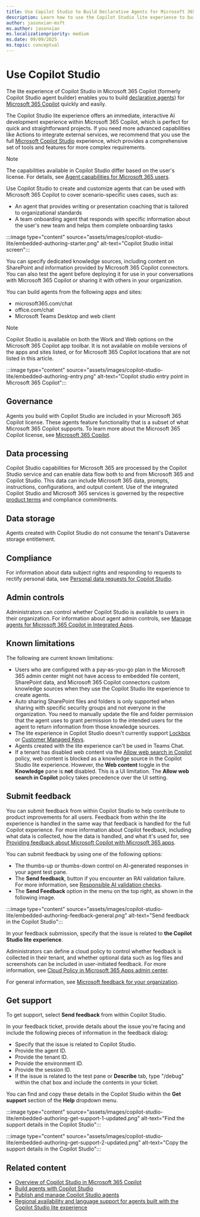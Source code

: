 ```yaml
---
title: Use Copilot Studio to Build Declarative Agents for Microsoft 365
description: Learn how to use the Copilot Studio lite experience to build declarative agents.
author: jasonxian-msft
ms.author: jasonxian
ms.localizationpriority: medium
ms.date: 09/09/2025
ms.topic: conceptual
---
```


# Use Copilot Studio

The lite experience of Copilot Studio in Microsoft 365 Copilot (formerly Copilot Studio agent builder) enables you to build [declarative agents](overview-declarative-agent.md)) for [Microsoft 365 Copilot](/copilot/microsoft-365/microsoft-365-copilot-overview) quickly and easily.

The Copilot Studio lite experience offers an immediate, interactive AI development experience within Microsoft 365 Copilot, which is perfect for quick and straightforward projects. If you need more advanced capabilities like Actions to integrate external services, we recommend that you use the full [Microsoft Copilot Studio](/microsoft-copilot-studio/microsoft-copilot-extend-copilot-extensions?context=%2Fmicrosoft-365-copilot%2Fextensibility%2Fcontext) experience, which provides a comprehensive set of tools and features for more complex requirements.

> [!NOTE]
> The capabilities available in Copilot Studio differ based on the user's license. For details, see [Agent capabilities for Microsoft 365 users](/microsoft-365-copilot/extensibility/prerequisites#agent-capabilities-for-microsoft-365-users).

Use Copilot Studio to create and customize agents that can be used with Microsoft 365 Copilot to cover scenario-specific uses cases, such as:

- An agent that provides writing or presentation coaching that is tailored to organizational standards
- A team onboarding agent that responds with specific information about the user's new team and helps them complete onboarding tasks

:::image type="content" source="assets/images/copilot-studio-lite/embedded-authoring-starter.png" alt-text="Copilot Studio initial screen":::

You can specify dedicated knowledge sources, including content on SharePoint and information provided by Microsoft 365 Copilot connectors. You can also test the agent before deploying it for use in your conversations with Microsoft 365 Copilot or sharing it with others in your organization.

You can build agents from the following apps and sites:

- microsoft365.com/chat
- office.com/chat
- Microsoft Teams Desktop and web client

> [!NOTE]
> Copilot Studio is available on both the Work and Web options on the Microsoft 365 Copilot app toolbar. It is not available on mobile versions of the apps and sites listed, or for Microsoft 365 Copilot locations that are not listed in this article.

:::image type="content" source="assets/images/copilot-studio-lite/embedded-authoring-entry.png" alt-text="Copilot studio entry point in Microsoft 365 Copilot":::

## Governance

Agents you build with Copilot Studio are included in your Microsoft 365 Copilot license. These agents feature functionality that is a subset of what Microsoft 365 Copilot supports. To learn more about the Microsoft 365 Copilot license, see [Microsoft 365 Copilot](https://www.microsoft.com/microsoft-365/copilot/enterprise).

## Data processing

Copilot Studio capabilities for Microsoft 365 are processed by the Copilot Studio service and can enable data flow both to and from Microsoft 365 and Copilot Studio. This data can include Microsoft 365 data, prompts, instructions, configurations, and output content. Use of the integrated Copilot Studio and Microsoft 365 services is governed by the respective [product terms](https://go.microsoft.com/fwlink/?linkid=2173816) and compliance commitments.

## Data storage

Agents created with Copilot Studio do not consume the tenant's Dataverse storage entitlement.

## Compliance

For information about data subject rights and responding to requests to rectify personal data, see [Personal data requests for Copilot Studio](/microsoft-copilot-studio/personal-data-summary).

## Admin controls

Administrators can control whether Copilot Studio is available to users in their organization. For information about agent admin controls, see [Manage agents for Microsoft 365 Copilot in Integrated Apps](/microsoft-365/admin/manage/manage-copilot-agents-integrated-apps).

## Known limitations

The following are current known limitations:

- Users who are configured with a pay-as-you-go plan in the Microsoft 365 admin center might not have access to embedded file content, SharePoint data, and Microsoft 365 Copilot connectors custom knowledge sources when they use the Copilot Studio lite experience to create agents.
- Auto sharing SharePoint files and folders is only supported when sharing with specific security groups and not everyone in the organization. You need to manually update the file and folder permission that the agent uses to grant permission to the intended users for the agent to return information from those knowledge sources.
- The lite experience in Copilot Studio doesn't currently support [Lockbox](/power-platform/admin/about-lockbox) or [Customer Managed Keys](/azure/storage/common/customer-managed-keys-overview).
- Agents created with the lite experience can't be used in Teams Chat.
- If a tenant has disabled web content via the [Allow web search in Copilot](/copilot/microsoft-365/manage-public-web-access#controls-available-to-manage-web-search) policy, web content is blocked as a knowledge source in the Copilot Studio lite experience. However, the **Web content** toggle in the **Knowledge** pane is **not** disabled. This is a UI limitation. The **Allow web search in Copilot** policy takes precedence over the UI setting.

## Submit feedback

You can submit feedback from within Copilot Studio to help contribute to product improvements for all users. Feedback from within the lite experience is handled in the same way that feedback is handled for the full Copilot experience. For more information about Copilot feedback, including what data is collected, how the data is handled, and what it's used for, see [Providing feedback about Microsoft Copilot with Microsoft 365 apps](https://support.microsoft.com/en-us/topic/providing-feedback-about-microsoft-copilot-with-microsoft-365-apps-c481c26a-e01a-4be3-bdd0-aee0b0b2a423).

You can submit feedback by using one of the following options:

- The thumbs-up or thumbs-down control on AI-generated responses in your agent test pane.
- The **Send feedback**, button if you encounter an RAI validation failure. For more information, see [Responsible AI validation checks](/microsoft-365-copilot/extensibility/rai-validation).
- The **Send Feedback** option in the menu on the top right, as shown in the following image.

:::image type="content" source="assets/images/copilot-studio-lite/embedded-authoring-feedback-general.png" alt-text="Send feedback in the Copilot Studio":::

In your feedback submission, specify that the issue is related to **the Copilot Studio lite experience**.

Administrators can define a cloud policy to control whether feedback is collected in their tenant, and whether optional data such as log files and screenshots can be included in user-initiated feedback. For more information, see [Cloud Policy in Microsoft 365 Apps admin center](/microsoft-365-apps/admin-center/overview-cloud-policy).

For general information, see [Microsoft feedback for your organization](/microsoft-365/admin/misc/feedback-user-control).

## Get support

To get support, select **Send feedback** from within Copilot Studio.

In your feedback ticket, provide details about the issue you're facing and include the following pieces of information in the feedback dialog:

- Specify that the issue is related to Copilot Studio.
- Provide the agent ID.
- Provide the tenant ID.
- Provide the environment ID.
- Provide the session ID.
- If the issue is related to the test pane or **Describe** tab, type "/debug" within the chat box and include the contents in your ticket.

You can find and copy these details in the Copilot Studio within the **Get support** section of the **Help** dropdown menu.

:::image type="content" source="assets/images/copilot-studio-lite/embedded-authoring-get-support-1-updated.png" alt-text="Find the support details in the Copilot Studio":::

:::image type="content" source="assets/images/copilot-studio-lite/embedded-authoring-get-support-2-updated.png" alt-text="Copy the support details in the Copilot Studio":::

## Related content

- [Overview of Copilot Studio in Microsoft 365 Copilot](copilot-studio-lite.md)
- [Build agents with Copilot Studio](copilot-studio-lite-build.md) 
- [Publish and manage Copilot Studio agents](copilot-studio-lite-publish-agent.md)
- [Regional availability and language support for agents built with the Copilot Studio lite experience](copilot-studio-lite-availability.md)